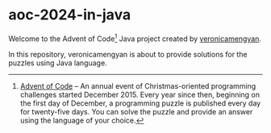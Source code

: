 # aoc-2024-in-java

Welcome to the Advent of Code[^aoc] Java project created by [veronicamengyan][github].

In this repository, veronicamengyan is about to provide solutions for the puzzles using Java language.


[^aoc]:
    [Advent of Code][aoc] – An annual event of Christmas-oriented programming challenges started December 2015.
    Every year since then, beginning on the first day of December, a programming puzzle is published every day for twenty-five days.
    You can solve the puzzle and provide an answer using the language of your choice.

[aoc]: https://adventofcode.com
[github]: https://github.com/veronicamengyan

